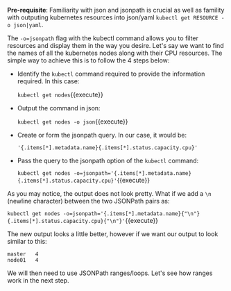 **Pre-requisite**: Familiarity with json and jsonpath is crucial as well as famility with outputing kubernetes resources into json/yaml `kubectl get RESOURCE -o json|yaml`.

The `-o=jsonpath` flag with the kubectl command allows you to filter resources and display them in the way you desire.
Let's say we want to find the names of all the kubernetes nodes along with their CPU resources. The simple way to achieve this is to follow the 4 steps below:

  - Identify the `kubectl` command required to provide the information required. In this case:

      `kubectl get nodes`{{execute}}

  - Output the command in json:

      `kubectl get nodes -o json`{{execute}}

  - Create or form the jsonpath query. In our case, it would be:

     `'{.items[*].metadata.name}{.items[*].status.capacity.cpu}'`

  - Pass the query to the jsonpath option of the `kubectl` command:

     `kubectl get nodes -o=jsonpath='{.items[*].metadata.name} {.items[*].status.capacity.cpu}'`{{execute}}

As you may notice, the output does not look pretty. What if we add a `\n` (newline character) between the two JSONPath pairs as:

  `kubectl get nodes -o=jsonpath='{.items[*].metadata.name}{"\n"}{.items[*].status.capacity.cpu}{"\n"}'`{{execute}}

The new output looks a little better, however if we want our output to look similar to this:

```
master   4
node01   4
```

We will then need to use JSONPath ranges/loops. Let's see how ranges work in the next step.

